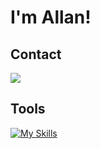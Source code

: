 # I'm Allan!

## Contact

<div>
  <a href="https://www.linkedin.com/in/allandealencar/"><img src="https://img.shields.io/badge/LinkedIn-0077B5?style=for-the-badge&logo=linkedin&logoColor=white"></a>
</div>

## Tools
[![My Skills](https://skillicons.dev/icons?i=js,html,css,python)](https://github.com/AllanAlencarZG)
